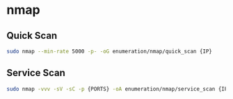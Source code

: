 # nmap

## Quick Scan

```bash
sudo nmap --min-rate 5000 -p- -oG enumeration/nmap/quick_scan {IP}
```

## Service Scan 

```bash
sudo nmap -vvv -sV -sC -p {PORTS} -oA enumeration/nmap/service_scan {IP}
```

